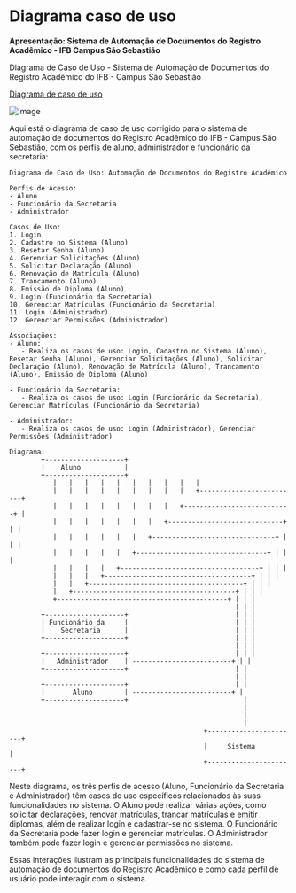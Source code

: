 # Diagrama caso de uso
**Apresentação: Sistema de Automação de Documentos do Registro Acadêmico - IFB Campus São Sebastião**

Diagrama de Caso de Uso - Sistema de Automação de Documentos do Registro Acadêmico do IFB - Campus São Sebastião

[Diagrama de caso de uso](https://app.diagrams.net/?libs=general;uml&src=about#G1Dn_0xKC-Fd_6IFnM6_AO9LEbQxmbTNWJ)

![image](https://github.com/sisedusiqueira/projeto-1M1/assets/138258723/ff626f28-faa7-4e21-8c93-020db1399358)


Aqui está o diagrama de caso de uso corrigido para o sistema de automação de documentos do Registro Acadêmico do IFB - Campus São Sebastião, com os perfis de aluno, administrador e funcionário da secretaria:

```
Diagrama de Caso de Uso: Automação de Documentos do Registro Acadêmico

Perfis de Acesso:
- Aluno
- Funcionário da Secretaria
- Administrador

Casos de Uso:
1. Login
2. Cadastro no Sistema (Aluno)
3. Resetar Senha (Aluno)
4. Gerenciar Solicitações (Aluno)
5. Solicitar Declaração (Aluno)
6. Renovação de Matrícula (Aluno)
7. Trancamento (Aluno)
8. Emissão de Diploma (Aluno)
9. Login (Funcionário da Secretaria)
10. Gerenciar Matrículas (Funcionário da Secretaria)
11. Login (Administrador)
12. Gerenciar Permissões (Administrador)

Associações:
- Aluno:
   - Realiza os casos de uso: Login, Cadastro no Sistema (Aluno), Resetar Senha (Aluno), Gerenciar Solicitações (Aluno), Solicitar Declaração (Aluno), Renovação de Matrícula (Aluno), Trancamento (Aluno), Emissão de Diploma (Aluno)

- Funcionário da Secretaria:
   - Realiza os casos de uso: Login (Funcionário da Secretaria), Gerenciar Matrículas (Funcionário da Secretaria)

- Administrador:
   - Realiza os casos de uso: Login (Administrador), Gerenciar Permissões (Administrador)

Diagrama:
        +--------------------+
        |    Aluno           |
        +--------------------+
           |   |   |   |   |   |   |   |   |   |
           |   |   |   |   |   |   |   |   |   +-------------------------+
           |   |   |   |   |   |   |   |   +---------------------------+ |
           |   |   |   |   |   |   |   +-----------------------------+ | |
           |   |   |   |   |   |   +-------------------------------+ | | |
           |   |   |   |   |   +---------------------------------+ | | |
           |   |   |   |   +-----------------------------------+ | | |
           |   |   |   +-------------------------------------+ | | |
           |   |   +---------------------------------------+ | | |
           |   +-----------------------------------------+ | | |
           +-------------------------------------------+ | | |
                                                         | | |
        +--------------------+                           | | |
        | Funcionário da     |                           | | |
        |    Secretaria      |                           | | |
        +--------------------+                           | | |
                                                         | | |
        +--------------------+                           | | |
        |   Administrador    | -------------------------+ | |
        +--------------------+                           | |
                                                         | |
        +--------------------+                           | |
        |       Aluno        | -------------------------+ |
        +--------------------+                             |
                                                           |
                                                           |
                                                           |
                                                 +-----------------------+
                                                 |     Sistema          |
                                                 +-----------------------+
```

Neste diagrama, os três perfis de acesso (Aluno, Funcionário da Secretaria e Administrador) têm casos de uso específicos relacionados às suas funcionalidades no sistema. O Aluno pode realizar várias ações, como solicitar declarações, renovar matrículas, trancar matrículas e emitir diplomas, além de realizar login e cadastrar-se no sistema. O Funcionário da Secretaria pode fazer login e gerenciar matrículas. O Administrador também pode fazer login e gerenciar permissões no sistema.

Essas interações ilustram as principais funcionalidades do sistema de automação de documentos do Registro Acadêmico e como cada perfil de usuário pode interagir com o sistema.
